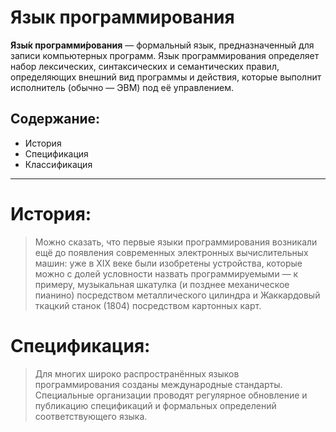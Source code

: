 # Язык программирования

**Язы́к программи́рования** — формальный язык, предназначенный для записи компьютерных программ. Язык программирования определяет набор лексических, синтаксических и семантических правил, определяющих внешний вид программы и действия, которые выполнит исполнитель (обычно — ЭВМ) под её управлением.

## Содержание:
* История
* Спецификация
* Классификация

____________
#  История:
> Можно сказать, что первые языки программирования возникали ещё до появления современных электронных вычислительных машин: уже в XIX веке были изобретены устройства, которые можно с долей условности назвать программируемыми — к примеру, музыкальная шкатулка (и позднее механическое пианино) посредством металлического цилиндра и Жаккардовый ткацкий станок (1804) посредством картонных карт.

# Спецификация:
> Для многих широко распространённых языков программирования созданы международные стандарты. Специальные организации проводят регулярное обновление и публикацию спецификаций и формальных определений соответствующего языка.

